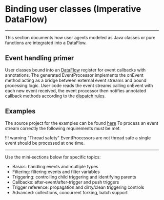 # Binding user classes (Imperative DataFlow)
---

This section documents how user agents modeled as Java classes or pure functions are integrated into a DataFlow.

## Event handling primer
User classes bound into an [DataFlow]({{fluxtion_src_runtime}}/DataFlow.java)
register for event callbacks with annotations. The generated EventProcessor
implements the onEvent method acting as a bridge between external event streams and bound processing logic.
User code reads the event streams calling onEvent with each new event received, the event processor then notifies
annotated callback methods according to the [dispatch rules](../../home/dataflow-fundamentals#event-dispatch-rules ).

## Examples
The source project for the examples can be found
[here]({{fluxtion_example_src}}/reference/src/main/java/com/telamin/fluxtion/example/reference/bindnode)
To process an event stream correctly the following requirements must be met:

!!! warning "Thread safety"
    EventProcessors are not thread safe a single event should be processed at one time.

---

Use the mini‑sections below for specific topics:

- Basics: handling events and multiple types
- Filtering: filtering events and filter variables
- Triggering: controlling child triggering and identifying parents
- Callbacks: after‑event/after‑trigger and push triggers
- Trigger reference: propagation and dirty/clean triggering controls
- Advanced: collections, concurrent forking, batch support
